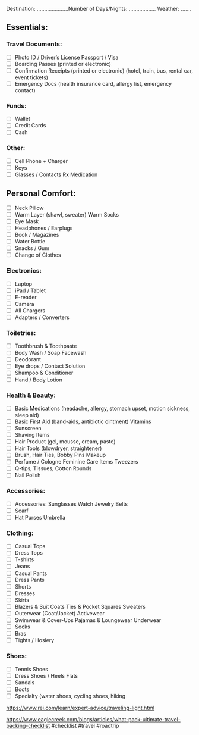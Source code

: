 Destination: …………………Number of Days/Nights: .................. Weather: …….
## Essentials:
### Travel Documents:
- [ ] Photo ID / Driver’s License Passport / Visa
- [ ] Boarding Passes (printed or electronic) 
- [ ] Confirmation Receipts (printed or electronic) (hotel, train, bus, rental car, event tickets) 
- [ ] Emergency Docs (health insurance card, allergy list, emergency contact)
### Funds:
- [ ] Wallet 
- [ ] Credit Cards 
- [ ] Cash
### Other:
- [ ] Cell Phone + Charger 
- [ ] Keys
- [ ] Glasses / Contacts Rx Medication

## Personal Comfort:
- [ ] Neck Pillow
- [ ] Warm Layer (shawl, sweater) Warm Socks
- [ ] Eye Mask
- [ ] Headphones / Earplugs 
- [ ] Book / Magazines
- [ ] Water Bottle
- [ ] Snacks / Gum
- [ ] Change of Clothes
### Electronics:
- [ ] Laptop
- [ ] iPad / Tablet
- [ ] E-reader
- [ ] Camera
- [ ] All Chargers
- [ ] Adapters / Converters

### Toiletries:
- [ ] Toothbrush & Toothpaste 
- [ ] Body Wash / Soap Facewash
- [ ] Deodorant
- [ ] Eye drops / Contact Solution 
- [ ] Shampoo & Conditioner 
- [ ] Hand / Body Lotion

### Health & Beauty:
- [ ] Basic Medications (headache, allergy, stomach upset, motion sickness, sleep aid) 
- [ ] Basic First Aid (band-aids, antibiotic ointment) Vitamins
- [ ] Sunscreen
- [ ] Shaving Items
- [ ] Hair Product (gel, mousse, cream, paste)
- [ ] Hair Tools (blowdryer, straightener)
- [ ] Brush, Hair Ties, Bobby Pins Makeup
- [ ] Perfume / Cologne Feminine Care Items Tweezers
- [ ] Q-tips, Tissues, Cotton Rounds
- [ ] Nail Polish
### Accessories:
- [ ] Accessories: Sunglasses Watch Jewelry Belts
- [ ] Scarf
- [ ] Hat Purses Umbrella

### Clothing:
- [ ] Casual Tops
- [ ] Dress Tops
- [ ] T-shirts
- [ ] Jeans
- [ ] Casual Pants
- [ ] Dress Pants
- [ ] Shorts
- [ ] Dresses
- [ ] Skirts
- [ ] Blazers & Suit Coats Ties & Pocket Squares Sweaters
- [ ] Outerwear (Coat/Jacket) Activewear
- [ ] Swimwear & Cover-Ups Pajamas & Loungewear Underwear
- [ ] Socks
- [ ] Bras
- [ ] Tights / Hosiery
### Shoes:
- [ ] Tennis Shoes
- [ ] Dress Shoes / Heels Flats
- [ ] Sandals
- [ ] Boots
- [ ] Specialty (water shoes, cycling shoes, hiking

https://www.rei.com/learn/expert-advice/traveling-light.html

https://www.eaglecreek.com/blogs/articles/what-pack-ultimate-travel-packing-checklist
#checklist
#travel 
#roadtrip
